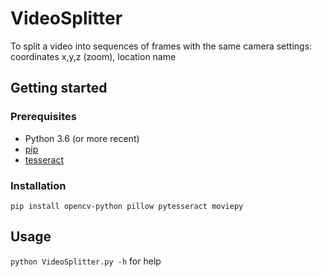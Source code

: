 # VideoSplitter

To split a video into sequences of frames with the same camera settings: coordinates x,y,z (zoom), location name

## Getting started

### Prerequisites

- Python 3.6 (or more recent)
- [pip](https://pip.pypa.io/en/stable/)
- [tesseract](https://github.com/tesseract-ocr/tesseract)

### Installation

`pip install opencv-python pillow pytesseract moviepy`

## Usage

`python VideoSplitter.py -h` for help



